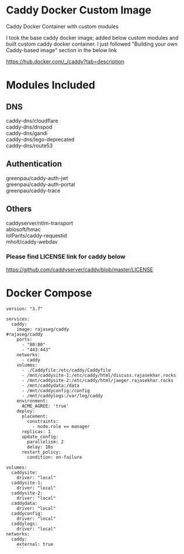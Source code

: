 # Caddy Docker Custom Image

Caddy Docker Container with custom modules

I took the base caddy docker image; added below custom modules and built custom caddy docker container. I just followed "Building your own Caddy-based image" section in the below link

https://hub.docker.com/_/caddy?tab=description 

# Modules Included

## DNS

caddy-dns/cloudflare \
caddy-dns/dnspod \
caddy-dns/gandi \
caddy-dns/lego-deprecated \
caddy-dns/route53

## Authentication

greenpau/caddy-auth-jwt \
greenpau/caddy-auth-portal \
greenpau/caddy-trace

## Others

caddyserver/ntlm-transport \
abiosoft/hmac \
lolPants/caddy-requestid \
mholt/caddy-webdav

### Please find LICENSE link for caddy below 

https://github.com/caddyserver/caddy/blob/master/LICENSE

# Docker Compose

```
version: "3.7"

services:
  caddy:
    image: rajaseg/caddy
#rajaseg/caddy
    ports:
      - "80:80"
      - "443:443"
    networks:
      - caddy
    volumes:
      - ./Caddyfile:/etc/caddy/Caddyfile
      - /mnt/caddysite-1:/etc/caddy/html/discuss.rajasekhar.rocks
      - /mnt/caddysite-2:/etc/caddy/html/jaeger.rajasekhar.rocks
      - /mnt/caddydata:/data
      - /mnt/caddyconfig:/config
      - /mnt/caddylogs:/var/log/caddy
    environment:
      ACME_AGREE: 'true'
    deploy:
      placement:
        constraints:
          - node.role == manager
      replicas: 1
      update_config:
        parallelism: 2
        delay: 10s
      restart_policy:
        condition: on-failure

volumes:
  caddysite:
    driver: "local"
  caddysite-1:
    driver: "local"
  caddysite-2:
    driver: "local"
  caddydata:
    driver: "local"
  caddyconfig:
    driver: "local"
  caddylogs:
    driver: "local"
networks:
  caddy:
    external: true
    ```
